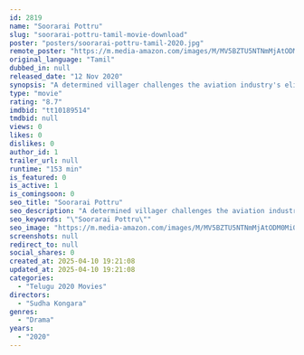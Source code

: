 ```yaml
---
id: 2819
name: "Soorarai Pottru"
slug: "soorarai-pottru-tamil-movie-download"
poster: "posters/soorarai-pottru-tamil-2020.jpg"
remote_poster: "https://m.media-amazon.com/images/M/MV5BZTU5NTNmMjAtODM0Mi00YzU5LTk1OWQtZWU1NzZhMzBjYjY1XkEyXkFqcGc@._V1_SX300.jpg"
original_language: "Tamil"
dubbed_in: null
released_date: "12 Nov 2020"
synopsis: "A determined villager challenges the aviation industry's elite by pursuing his vision of affordable air travel for all, despite numerous obstacles and setbacks"
type: "movie"
rating: "8.7"
imdbid: "tt10189514"
tmdbid: null
views: 0
likes: 0
dislikes: 0
author_id: 1
trailer_url: null
runtime: "153 min"
is_featured: 0
is_active: 1
is_comingsoon: 0
seo_title: "Soorarai Pottru"
seo_description: "A determined villager challenges the aviation industry's elite by pursuing his vision of affordable air travel for all, despite numerous obstacles and setbacks"
seo_keywords: "\"Soorarai Pottru\""
seo_image: "https://m.media-amazon.com/images/M/MV5BZTU5NTNmMjAtODM0Mi00YzU5LTk1OWQtZWU1NzZhMzBjYjY1XkEyXkFqcGc@._V1_SX300.jpg"
screenshots: null
redirect_to: null
social_shares: 0
created_at: 2025-04-10 19:21:08
updated_at: 2025-04-10 19:21:08
categories:
  - "Telugu 2020 Movies"
directors:
  - "Sudha Kongara"
genres:
  - "Drama"
years:
  - "2020"
---
```

